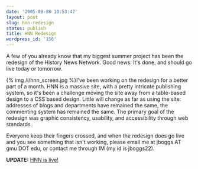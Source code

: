 ```yaml
---
date: '2005-08-08 10:53:47'
layout: post
slug: hnn-redesign
status: publish
title: HNN Redesign
wordpress_id: '156'
---
```


A few of you already know that my biggest summer project has been the redesign of the History News Network. Good news: It's done, and should go live today or tomorrow.




{% img /i/hnn_screen.jpg  %}I've been working on the redesign for a better part of a month. HNN is a massive site, with a pretty intricate publishing system, so it's been a challenge moving the site away from a table-based design to a CSS based design. Little will change as far as using the site: addresses of blogs and departments have remained the same, the commenting system has remained the same. The primary goal of the redesign was graphic consistency, usability, and accessibility through web standards.




Everyone keep their fingers crossed, and when the redesign does go live and you see something that isn't working, please email me at jboggs AT gmu DOT edu, or contact me through IM (my id is jboggs22).




**UPDATE:** [HNN is live!](http://hnn.us/)

